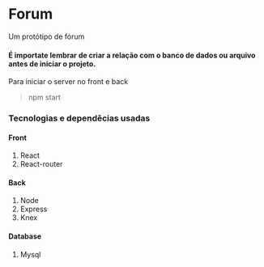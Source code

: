 # Forum
  Um protótipo de fórum
  
  #### É importate lembrar de criar a relação com o banco de dados ou arquivo antes de iniciar o projeto.
  
  
 Para iniciar o server no front e back
 > npm start

 ### Tecnologias e dependêcias usadas
  #### Front
  1. React
  2. React-router
  
  #### Back
   1. Node
   2. Express
   3. Knex

 #### Database
   1. Mysql
